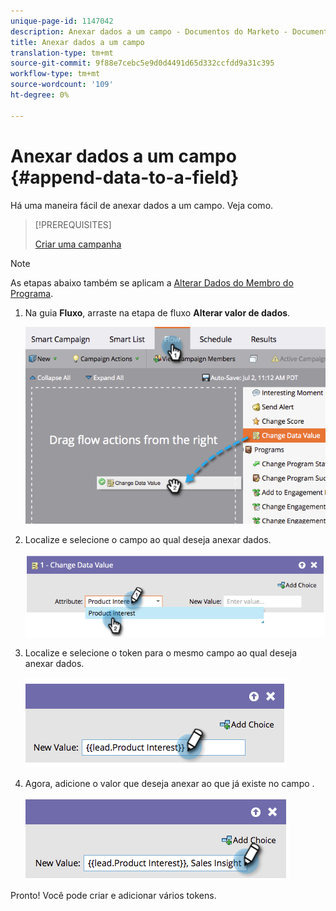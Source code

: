```yaml
---
unique-page-id: 1147042
description: Anexar dados a um campo - Documentos do Marketo - Documentação do produto
title: Anexar dados a um campo
translation-type: tm+mt
source-git-commit: 9f88e7cebc5e9d0d4491d65d332ccfdd9a31c395
workflow-type: tm+mt
source-wordcount: '109'
ht-degree: 0%

---
```



# Anexar dados a um campo {#append-data-to-a-field}

Há uma maneira fácil de anexar dados a um campo. Veja como.

>[!PREREQUISITES]
>
>[Criar uma campanha](/help/marketo/product-docs/core-marketo-concepts/smart-campaigns/creating-a-smart-campaign/create-a-new-smart-campaign.md)

>[!NOTE]
>
>As etapas abaixo também se aplicam a [Alterar Dados do Membro do Programa](/help/marketo/product-docs/core-marketo-concepts/smart-campaigns/program-flow-actions/change-program-member-data.md).

1. Na guia **Fluxo**, arraste na etapa de fluxo **Alterar valor de dados**.

   ![](assets/image2014-9-22-16-3a5-3a1.png)

1. Localize e selecione o campo ao qual deseja anexar dados.

   ![](assets/image2014-9-22-16-3a5-3a5.png)

1. Localize e selecione o token para o mesmo campo ao qual deseja anexar dados.

   ![](assets/image2014-9-22-16-3a5-3a9.png)

1. Agora, adicione o valor que deseja anexar ao que já existe no campo .

   ![](assets/image2014-9-22-16-3a5-3a12.png)

Pronto! Você pode criar e adicionar vários tokens.
